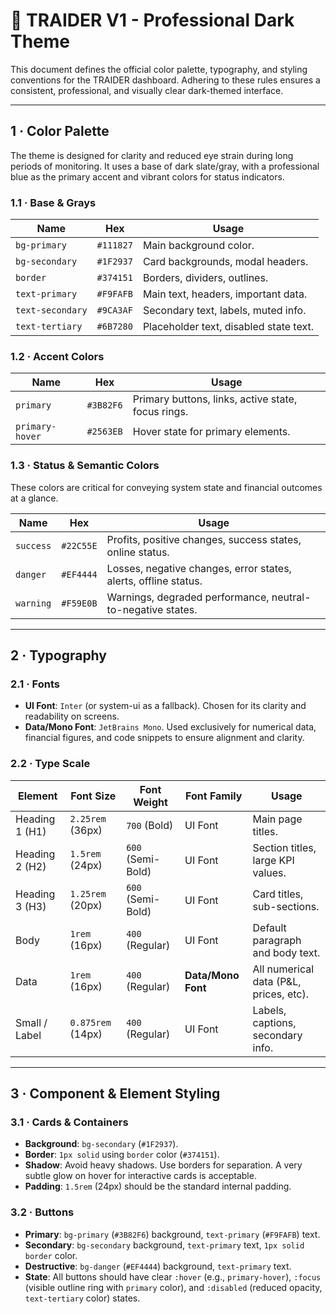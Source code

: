 # 🎨 TRAIDER V1 - Professional Dark Theme

This document defines the official color palette, typography, and styling conventions for the TRAIDER dashboard. Adhering to these rules ensures a consistent, professional, and visually clear dark-themed interface.

---

## 1 · Color Palette

The theme is designed for clarity and reduced eye strain during long periods of monitoring. It uses a base of dark slate/gray, with a professional blue as the primary accent and vibrant colors for status indicators.

### 1.1 · Base & Grays

| Name        | Hex       | Usage                                      |
|-------------|-----------|--------------------------------------------|
| `bg-primary`  | `#111827` | Main background color.                     |
| `bg-secondary`| `#1F2937` | Card backgrounds, modal headers.           |
| `border`      | `#374151` | Borders, dividers, outlines.               |
| `text-primary`| `#F9FAFB` | Main text, headers, important data.        |
| `text-secondary`| `#9CA3AF` | Secondary text, labels, muted info.      |
| `text-tertiary`| `#6B7280` | Placeholder text, disabled state text.     |

### 1.2 · Accent Colors

| Name        | Hex       | Usage                                      |
|-------------|-----------|--------------------------------------------|
| `primary`   | `#3B82F6` | Primary buttons, links, active state, focus rings. |
| `primary-hover`| `#2563EB` | Hover state for primary elements.          |

### 1.3 · Status & Semantic Colors

These colors are critical for conveying system state and financial outcomes at a glance.

| Name        | Hex       | Usage                                      |
|-------------|-----------|--------------------------------------------|
| `success`   | `#22C55E` | Profits, positive changes, success states, online status. |
| `danger`    | `#EF4444` | Losses, negative changes, error states, alerts, offline status. |
| `warning`   | `#F59E0B` | Warnings, degraded performance, neutral-to-negative states. |

---

## 2 · Typography

### 2.1 · Fonts

- **UI Font**: `Inter` (or system-ui as a fallback). Chosen for its clarity and readability on screens.
- **Data/Mono Font**: `JetBrains Mono`. Used exclusively for numerical data, financial figures, and code snippets to ensure alignment and clarity.

### 2.2 · Type Scale

| Element     | Font Size | Font Weight | Font Family       | Usage                                  |
|-------------|-----------|-------------|-------------------|----------------------------------------|
| Heading 1 (H1) | `2.25rem` (36px) | `700` (Bold)    | UI Font           | Main page titles.                       |
| Heading 2 (H2) | `1.5rem` (24px) | `600` (Semi-Bold) | UI Font           | Section titles, large KPI values.       |
| Heading 3 (H3) | `1.25rem` (20px) | `600` (Semi-Bold) | UI Font           | Card titles, sub-sections.              |
| Body        | `1rem` (16px)   | `400` (Regular) | UI Font           | Default paragraph and body text.        |
| Data        | `1rem` (16px)   | `400` (Regular) | **Data/Mono Font**| All numerical data (P&L, prices, etc). |
| Small / Label | `0.875rem` (14px) | `400` (Regular) | UI Font           | Labels, captions, secondary info.      |

---

## 3 · Component & Element Styling

### 3.1 · Cards & Containers

- **Background**: `bg-secondary` (`#1F2937`).
- **Border**: `1px solid` using `border` color (`#374151`).
- **Shadow**: Avoid heavy shadows. Use borders for separation. A very subtle glow on hover for interactive cards is acceptable.
- **Padding**: `1.5rem` (24px) should be the standard internal padding.

### 3.2 · Buttons

- **Primary**: `bg-primary` (`#3B82F6`) background, `text-primary` (`#F9FAFB`) text.
- **Secondary**: `bg-secondary` background, `text-primary` text, `1px solid` `border` color.
- **Destructive**: `bg-danger` (`#EF4444`) background, `text-primary` text.
- **State**: All buttons should have clear `:hover` (e.g., `primary-hover`), `:focus` (visible outline ring with `primary` color), and `:disabled` (reduced opacity, `text-tertiary` color) states. 